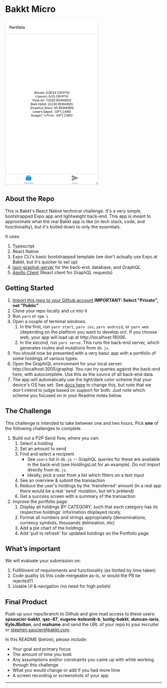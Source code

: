 # Bakkt Micro

<img width="300" src="assets/images/default-screenshot.png" />

## About the Repo

This is Bakkt's React Native technical challenge. It's a very simple, bootstrapped Expo app and lightweight back-end. This app is meant to approximate what the real Bakkt app is like (in tech stack, code, and functionality), but it's boiled down to only the essentials.

It uses:

1. Typescript
1. React Native
1. Expo CLI's basic bootstrapped template (we don't actually use Expo at Bakkt, but it's quicker to set up)
1. [json-graphql-server](https://github.com/marmelab/json-graphql-server) for the back-end, database, and GraphQL
1. [Apollo Client](https://www.apollographql.com/docs/react/) (React client for GraphQL requests)

## Getting Started

1. [Import this repo to your Github account](https://github.com/new/import) **IMPORTANT: Select "Private", not "Public"**
1. Clone your repo locally and `cd` into it
1. Run `yarn` or `npm i`
1. Open a couple of terminal windows.
   1. In the first, run `yarn start`, `yarn ios`, `yarn android`, or `yarn web` (depending on the platform you want to develop on). If you choose web, your app will load up at http://localhost:19006.
   1. In the second, run `yarn serve`. This runs the back-end server, which generates routes and mutations from `db.js`.
1. You should now be presented with a very basic app with a portfolio of some holdings of various types.
1. Open the GraphiQL environment for your local server: http://localhost:3005/graphql. You can try queries against the back-end here, with autocomplete. Use this as the source of all back-end data.
1. The app will automatically use the light/dark color scheme that your device's OS has set. See [docs here](https://docs.expo.io/versions/latest/sdk/appearance/) to change this, but note that we don't intend to judge based on support for both. Just note which scheme you focused on in your Readme notes below.

## The Challenge

This challenge is intended to take between one and two hours. Pick **one** of the following challenges to complete.

1. Build out a P2P Send flow, where you can:
   1. Select a holding
   1. Set an amount to send
   1. Find and select a recipient
      - See `users` list in `db.js` -- GraphQL queries for these are available in the back-end (see HoldingsList for an example). Do not import directly from `db.js`.
      - Ideally, pick a user from a list which filters on a text input
   1. See an overview & submit the transaction
   1. Reduce the user's holdings by the 'transferred' amount (in a real app there would be a real 'send' mutation, but let's pretend)
   1. Get a success screen with a summary of the transaction
1. Improve the portfolio page:
   1. Display all holdings BY CATEGORY, such that each category has its respective holdings' information displayed nicely.
   1. Format all numbers and strings appropriately (denominations, currency symbols, thousands delineation, etc)
   1. Add a pie chart of the holdings
   1. Add 'pull to refresh' for updated holdings on the Portfolio page

## What’s important

We will evaluate your submission on:

1. Fulfillment of requirements and functionality (as limited by time taken)
1. Code quality (is this code mergeable as-is, or would the PR be rejected?)
1. Usable UI & navigation (no need for high polish)

## Final Product

Push up your repo/branch to Github and give read access to these users: **spsaucier-bakkt**, **qac-87**, **eugene-kolesnik-b**, **lustig-bakkt**, **duncan-iaria**, **KyleJBolton**, and **mahume** and send the URL of your repo to your recruiter or stephen.saucier@bakkt.com.

In this README (below), please include:

- Your goal and primary focus
- The amount of time you took
- Any assumptions and/or constraints you came up with while working through this challenge
- What you would change or add if you had more time
- A screen recording or screenshots of your app

---

